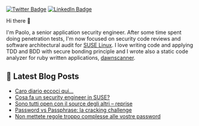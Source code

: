 <!--
    Inspired by https://raw.githubusercontent.com/braydoncoyer/braydoncoyer/main/README.md
-->
<!-- [![thesp0nge's GitHub Banner](./assets/logo.png)](https://codiceinsicuro.it) -->

[![Twitter Badge](https://img.shields.io/badge/Twitter-Profile-informational?style=flat&logo=twitter&logoColor=white&color=1CA2F1)](https://twitter.com/thesp0nge)
[![LinkedIn Badge](https://img.shields.io/badge/LinkedIn-Profile-informational?style=flat&logo=linkedin&logoColor=white&color=0D76A8)](https://www.linkedin.com/in/paolo-perego/)

Hi there 👋

I'm Paolo, a senior application security engineer. After some time spent doing
penetration tests, I'm now focused on security code reviews and software
architectural audit for [SUSE Linux](https://www.suse.com).
I love writing code and applying TDD and BDD with secure bonding principle and
I wrote also a static code analyzer for ruby written applications,
[dawnscanner](https://github.com/thesp0nge/dawnscanner).

## 📝 Latest Blog Posts
<!-- BLOG-POST-LIST:START -->
- [Caro diario eccoci qui…](https://codiceinsicuro.it/2022/10/27/caro-diario-eccoci-qui/)
- [Cosa fa un security engineer in SUSE?](https://codiceinsicuro.it/2022/05/24/cosa-fa-un-security-engineer-in-suse/)
- [Sono tutti open con il source degli altri – reprise](https://codiceinsicuro.it/2022/05/10/sono-tutti-open-con-il-source-degli-altri-reprise/)
- [Password vs Passphrase: la cracking challenge](https://codiceinsicuro.it/2022/04/21/password-vs-passphrase-la-cracking-challenge/)
- [Non mettete regole troppo complesse alle vostre password](https://codiceinsicuro.it/2022/04/16/non-mettete-regole-troppo-complesse-alle-vostre-password/)
<!-- BLOG-POST-LIST:END -->

<!--
**thesp0nge/thesp0nge** is a ✨ _special_ ✨ repository because its `README.md` (this file) appears on your GitHub profile.

Here are some ideas to get you started:

- 🔭 I’m currently working on ...
- 🌱 I’m currently learning ...
- 👯 I’m looking to collaborate on ...
- 🤔 I’m looking for help with ...
- 💬 Ask me about ...
- 📫 How to reach me: ...
- 😄 Pronouns: ...
- ⚡ Fun fact: ...
-->
